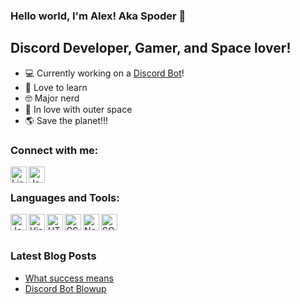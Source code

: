 ### Hello world, I'm Alex! Aka Spoder 👋

## Discord Developer, Gamer, and Space lover!

- 💻 Currently working on a [Discord Bot](https://discord.com/api/oauth2/authorize?client_id=932455367777067079&permissions=321536&scope=bot%20applications.commands)!
- 📕 Love to learn
- 🤓 Major nerd
- 🚀 In love with outer space
- 🌎 Save the planet!!!

### Connect with me:

[<img align="left" alt="Linkedin" width="26px" src="https://cdn-icons-png.flaticon.com/512/174/174857.png"/>][linkedin]
[<img align="left" alt="JavaScript" width="26px" src="https://d2fltix0v2e0sb.cloudfront.net/dev-black.png"/>][dev.to]

<br/>

### Languages and Tools:

<img align="left" alt="JavaScript" width="26px" src="https://www.freepnglogos.com/uploads/javascript-png/javascript-vector-logo-yellow-png-transparent-javascript-vector-12.png"/>
<img align="left" alt="Visual Studio Code" width="26px" src="https://upload.wikimedia.org/wikipedia/commons/thumb/9/9a/Visual_Studio_Code_1.35_icon.svg/2048px-Visual_Studio_Code_1.35_icon.svg.png"/>

<img align="left" alt="HTML" width="26px" src="https://cdn-icons-png.flaticon.com/512/732/732212.png"/>

<img align="left" alt="CSS" width="26px" src="https://cdn-icons-png.flaticon.com/512/732/732190.png"/>

<img align="left" alt="Node.js" width="26px" src="https://cdn.iconscout.com/icon/free/png-256/node-js-1174925.png"/>

<img align="left" alt="SQL" width="26px" src="https://www.freeiconspng.com/thumbs/sql-server-icon-png/sql-server-icon-png-29.png"/>

<br />
<br />

### Latest Blog Posts
<!-- BLOG-POST-LIST:START -->
- [What success means](https://dev.to/spoder/what-success-means-52e9)
- [Discord Bot Blowup](https://dev.to/spoder/discord-bot-blowup-48mk)
<!-- BLOG-POST-LIST:END -->

[linkedin]: https://www.linkedin.com/in/alex-dowdney-89627622a/

[dev.to]: https://dev.to/spoder